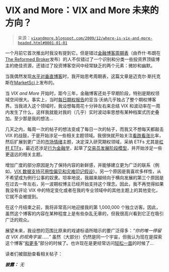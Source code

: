 <!--yml

类别：未分类

日期：2024-05-18 17:21:17

-->

# VIX and More：VIX and More 未来的方向？

> 来源：[`vixandmore.blogspot.com/2009/12/where-is-vix-and-more-headed.html#0001-01-01`](http://vixandmore.blogspot.com/2009/12/where-is-vix-and-more-headed.html#0001-01-01)

一个月前它首次推出时我没有提到它，但是错过[金融博客周期表](http://thereformedbroker.com/the-periodic-table-of-finance-bloggers/)（由乔什·布朗在[The Reformed Broker](http://thereformedbroker.com/)发布）的人不仅错过了一个识别和分类一些投资界顶级博主的绝佳资源，还错过了投资博客空间中经常缺乏的两个元素：微妙和幽默。

当我偶然发现[水平对垂直博客](http://marketsci.wordpress.com/2009/08/17/horizontal-vs-vertical-blogging/)时，我开始思考周期表，这篇文章是迈克尔·斯托克斯在[MarketSci](http://marketsci.wordpress.com/)上发布的。

当 *VIX and More* 开始时，距今三年，金融博客还处于早期阶段，特别是期权领域空间很大。事实上，当时[每日期权报告](http://www.dailyoptionsreport.com/)的亚当·沃纳几乎独占了整个期权博客界。当我进入这个领域时，我设想每周花十分钟左右来总结 VIX 和波动率在一周内发生了什么，这样我就能对我的（几乎）实时波动率思想有某种档案式历史叠加。至少那是我的想法…

几天之内，每周一次的帖子的想法变成了每日一次的帖子，而我又不想每天都敲击 VIX 的战鼓，于是开始涉足一些相关主题领域。我很快就开始关注[看跌看涨](http://vixandmore.blogspot.com/search/label/put%20to%20call)比率，然后扩展到更广泛的[市场情绪](http://vixandmore.blogspot.com/search/label/sentiment)主题，决定深入研究期权领域，采纳 ETFs 尤其是[杠杆 ETFs](http://vixandmore.blogspot.com/search/label/triple%20ETFs)，最近还涉足[行为金融学](http://vixandmore.blogspot.com/search/label/behavioral%20finance)，起草了[交易员发展阶段模型](http://vixandmore.blogspot.com/search/label/trader%20development%20stage%20model)，并开始涉足一些更遥远的相关主题。

增加广度的部分原因是为了保持内容的新鲜感，并能够建立更为广泛的联系（例如，[VIX 数据支持可用性偏见和灾难印记假设](http://vixandmore.blogspot.com/2009/11/vix-data-to-support-availability-bias.html)）。另一个原因是我喜欢多样性，从不希望成为例行公事的奴隶。坦率地说，我越来越倾向于横向发展的第三个原因是在过去一年左右，另一波期权博主已经开始支持这个理念。因此，我不再觉得如果我没有评论 VIX 中的特定变化或者在我的专业领域中的其他主题上的其他变化，它就不会被提到。

在这个月结束之前，我将非常高兴地迎接我的第 1,000,000 个独立访客。因此，虽然这个博客的内容在某种程度上是有些杂乱无章的，但我很高兴看到它正在吸引广泛的观众。

展望未来，我设想的范围比原来的戏谑标语所暗示的要广泛得多：*“你的唯一停留在 VIX 的视角宇宙……”* 虽然（大部分）仍然是同一个宇宙，但我认为现在是探索这个博客“[和更多](http://vixandmore.blogspot.com/search/label/and%20More)”部分的时候了。也许现在是更经常访问[轻松一面](http://vixandmore.blogspot.com/search/label/lighter%20side)的时候了…

读者们被鼓励查看相关帖子：

***披露：*** *无*
